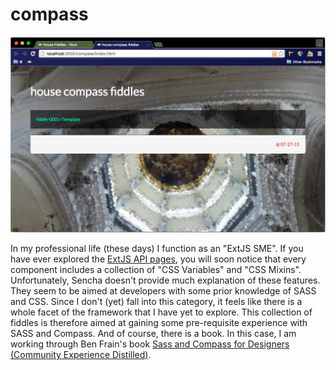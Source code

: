 compass
======

![Screenshot](screenshot.png)

In my professional life (these days) I function as an "ExtJS SME". If you have ever explored the [ExtJS API pages](http://docs.sencha.com/extjs/6.0/6.0.0-classic/), you
will soon notice that every component includes a collection of "CSS Variables" and "CSS Mixins".  Unfortunately, Sencha doesn't provide much explanation of these features.
They seem to be aimed at developers with some prior knowledge of SASS and CSS.  Since I don't (yet) fall into this category, it feels like there is a whole facet of the framework
that I have yet to explore.  This collection of fiddles is therefore aimed at gaining some pre-requisite experience with SASS and Compass. And of course, there is a book.
In this case, I am working through Ben Frain's book [Sass and Compass for Designers (Community Experience Distilled)](http://amzn.com/B00M8PD926).


